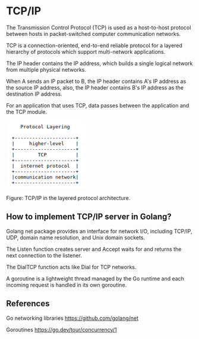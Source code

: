 # TCP/IP

The Transmission Control Protocol (TCP) is used as a host-to-host protocol between hosts in packet-switched computer communication networks.

TCP is a connection-oriented, end-to-end reliable protocol for a layered hierarchy of protocols which support multi-network applications.

The IP header contains the IP address, which builds a single logical network from multiple physical networks.

When A sends an IP packet to B, the IP header contains A's IP address as the source IP address, also, the IP header contains B's IP address as the destination IP address.

For an application that uses TCP, data passes between the application and the TCP module.

![alt text](https://github.com/jylhakos/InternetOfThings/blob/main/Messaging/TCP/layers.png?raw=true)

Figure: TCP/IP in the layered protocol architecture.

## How to implement TCP/IP server in Golang?

Golang net package provides an interface for network I/O, including TCP/IP, UDP, domain name resolution, and Unix domain sockets.

The Listen function creates server and Accept waits for and returns the next connection to the listener.

The DialTCP function acts like Dial for TCP networks.

A goroutine is a lightweight thread managed by the Go runtime and each incoming request is handled in its own goroutine.

## References

Go networking libraries https://github.com/golang/net

Goroutines https://go.dev/tour/concurrency/1